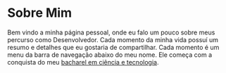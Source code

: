# Sobre Mim

Bem vindo a minha página pessoal, onde eu falo um pouco sobre meus percurso como Desenvolvedor.
Cada momento da minha vida possuí um resumo e detalhes que eu gostaria de compartilhar. Cada momento é um menu da barra de navegação abaixo do meu nome.
Ele começa com a conquista do meu [bacharel em ciência e tecnologia](c&t.md).